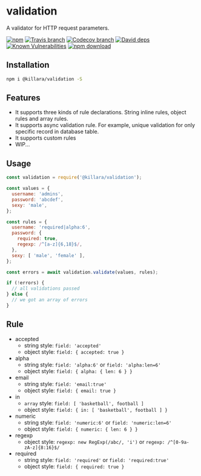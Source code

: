 # validation

A validator for HTTP request parameters.

[![npm](https://img.shields.io/npm/v/@killara/validation.svg)](https://www.npmjs.com/package/@killara/validation)
[![Travis branch](https://img.shields.io/travis/killara/validation/master.svg)](https://travis-ci.org/killara/validation)
[![Codecov branch](https://img.shields.io/codecov/c/github/killara/validation/master.svg)](https://codecov.io/github/killara/validation?branch=master)
[![David deps](https://img.shields.io/david/killara/validation.svg)](https://david-dm.org/killara/validation)
[![Known Vulnerabilities](https://snyk.io/test/npm/@killara/validation/badge.svg)](https://snyk.io/test/npm/@killara/validation)
[![npm download](https://img.shields.io/npm/dt/@killara/validation.svg)](https://www.npmjs.com/package/@killara/validation)

## Installation

```bash
npm i @killara/validation -S
```

## Features

* It supports three kinds of rule declarations. String inline rules, object rules and array rules.
* It supports async validation rule. For example, unique validation for only specific record in database table.
* It supports custom rules
* WIP...

## Usage

```js
const validation = require('@killara/validation');

const values = {
  username: 'admins',
  password: 'abcdef',
  sexy: 'male',
};

const rules = {
  username: 'required|alpha:6',
  password: {
    required: true,
    regexp: /^[a-z]{6,18}$/,
  },
  sexy: [ 'male', 'female' ],
};

const errors = await validation.validate(values, rules);

if (!errors) {
  // all validations passed
} else {
  // we got an array of errors
}
```

## Rule

* accepted
  * string style: `field: 'accepted'`
  * object style: `field: { accepted: true }`
* alpha
  * string style: `field: 'alpha:6'` or `field: 'alpha:len=6'`
  * object style: `field: { alpha: { len: 6 } }`
* email
  * string style: `field: 'email:true'`
  * object style: `field: { email: true }`
* in
  * `array` style: `field: [ 'basketball', football ]`
  * object style: `field: { in: [ 'basketball', football ] }`
* numeric
  * string style: `field: 'numeric:6'` or `field: 'numeric:len=6'`
  * object style: `field: { numeric: { len: 6 } }`
* regexp
  * object style: `regexp: new RegExp(/abc/, 'i')` or `regexp: /^[0-9a-zA-z]{8:16}$/`
* required
  * string style: `field: 'required'` or `field: 'required:true'`
  * object style: `field: { required: true }`